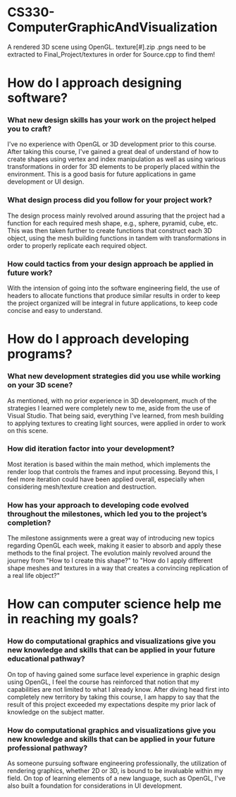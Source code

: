 # CS330-ComputerGraphicAndVisualization
A rendered 3D scene using OpenGL.
texture[#].zip .pngs need to be extracted to Final_Project/textures in order for Source.cpp to find them!

# How do I approach designing software?
### What new design skills has your work on the project helped you to craft?

I've no experience with OpenGL or 3D development prior to this course. After taking this course, I've gained a great deal of understand of how to create shapes using vertex and index manipulation as well as using various transformations in order for 3D elements to be properly placed within the environment. This is a good basis for future applications in game development or UI design.

### What design process did you follow for your project work?
The design process mainly revolved around assuring that the project had a function for each required mesh shape, e.g., sphere, pyramid, cube, etc. This was then taken further to create functions that construct each 3D object, using the mesh building functions in tandem with transformations in order to properly replicate each required object.

### How could tactics from your design approach be applied in future work?
With the intension of going into the software engineering field, the use of headers to allocate functions that produce similar results in order to keep the project organized will be integral in future applications, to keep code concise and easy to understand.

# How do I approach developing programs?
### What new development strategies did you use while working on your 3D scene?
As mentioned, with no prior experience in 3D development, much of the strategies I learned were completely new to me, aside from the use of Visual Studio. That being said, everything I've learned, from mesh building to applying textures to creating light sources, were applied in order to work on this scene.

### How did iteration factor into your development?
Most iteration is based within the main method, which implements the render loop that controls the frames and input processing. Beyond this, I feel more iteration could have been applied overall, especially when considering mesh/texture creation and destruction.

### How has your approach to developing code evolved throughout the milestones, which led you to the project’s completion?
The milestone assignments were a great way of introducing new topics regarding OpenGL each week, making it easier to absorb and apply these methods to the final project. The evolution mainly revolved around the journey from "How to I create this shape?" to "How do I apply different shape meshes and textures in a way that creates a convincing replication of a real life object?"

# How can computer science help me in reaching my goals?
### How do computational graphics and visualizations give you new knowledge and skills that can be applied in your future educational pathway?
On top of having gained some surface level experience in graphic design using OpenGL, I feel the course has reinforced that notion that my capabilities are not limited to what I already know. After diving head first into completely new territory by taking this course, I am happy to say that the result of this project exceeded my expectations despite my prior lack of knowledge on the subject matter.

### How do computational graphics and visualizations give you new knowledge and skills that can be applied in your future professional pathway?
As someone pursuing software engineering professionally, the utilization of rendering graphics, whether 2D or 3D, is bound to be invaluable within my field. On top of learning elements of a new language, such as OpenGL, I've also built a foundation for considerations in UI development.
